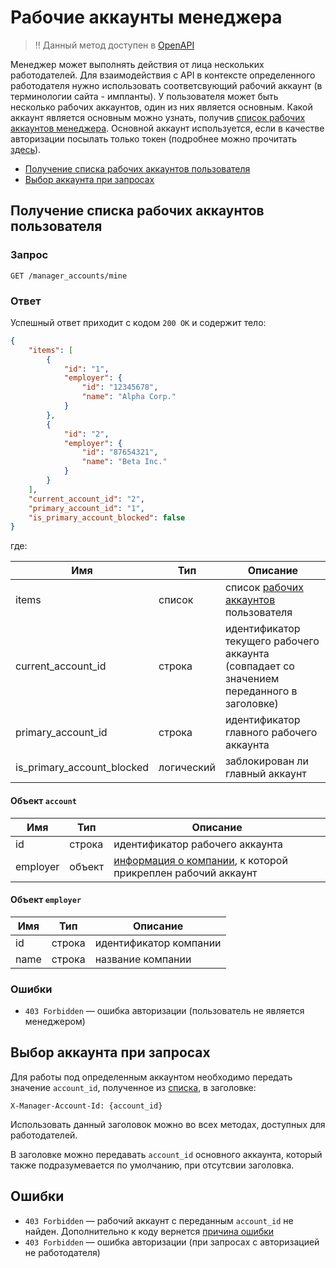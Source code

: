 # Рабочие аккаунты менеджера

> ‼ Данный метод доступен в [OpenAPI](https://api.hh.ru/openapi/redoc#tag/Rabotodatelskie/paths/~1manager_accounts~1mine/get)

Менеджер может выполнять действия от лица нескольких работодателей. Для взаимодействия с API в контексте определенного 
работодателя нужно использовать соответсвующий рабочий аккаунт (в терминологии сайта - импланты). 
У пользователя может быть несколько рабочих аккаунтов, один из них является основным. Какой аккаунт является основным можно узнать, 
получив [список рабочих аккаунтов менеджера](#get-manager-accounts). Основной аккаунт используется, если в качестве авторизации посылать только токен 
(подробнее можно прочитать [здесь](#using-account)).

* [Получение списка рабочих аккаунтов пользователя](#get-manager-accounts)
* [Выбор аккаунта при запросах](#using-account)

<a name="get-manager-accounts"></a>
## Получение списка рабочих аккаунтов пользователя

### Запрос

```
GET /manager_accounts/mine
```

### Ответ

Успешный ответ приходит с кодом `200 OK` и содержит тело:

```json
{
    "items": [
        {
            "id": "1",
            "employer": {
                "id": "12345678",
                "name": "Alpha Corp."
            }
        },
        {
            "id": "2",
            "employer": {
                "id": "87654321",
                "name": "Beta Inc."
            }
        }
    ],
    "current_account_id": "2",
    "primary_account_id": "1",
    "is_primary_account_blocked": false
}
```

где:

Имя | Тип | Описание
--- | --- | ------
items | список | список [рабочих аккаунтов](#account-info) пользователя
current_account_id | строка | идентификатор текущего рабочего аккаунта (совпадает со значением переданного в заголовке)
primary_account_id | строка | идентификатор главного рабочего аккаунта
is_primary_account_blocked | логический | заблокирован ли главный аккаунт

<a name="account-info"></a>
#### Объект `account`

Имя | Тип | Описание
--- | --- | ------
id | строка | идентификатор рабочего аккаунта
employer | объект | [информация о компании](#employer-info), к которой прикреплен рабочий аккаунт

<a name="employer-info"></a>
#### Объект `employer`

Имя | Тип | Описание
--- | --- | ------
 id | строка | идентификатор компании
 name | строка | название компании

### Ошибки

* `403 Forbidden` — ошибка авторизации (пользователь не является менеджером)


<a name="using-account"></a>
## Выбор аккаунта при запросах

Для работы под определенным аккаунтом необходимо передать значение `account_id`, полученное из [списка](#get-manager-accounts), в заголовке:

```
X-Manager-Account-Id: {account_id}
```

Использовать данный заголовок можно во всех методах, доступных для работодателей.

В заголовке можно передавать `account_id` основного аккаунта, который также подразумевается по умолчанию, при отсутсвии заголовка.


<a name="errors"></a>
## Ошибки

* `403 Forbidden` — рабочий аккаунт с переданным `account_id` не найден. Дополнительно к коду вернется [причина ошибки](errors.md#manager-accounts)
* `403 Forbidden` — ошибка авторизации (при запросах с авторизацией не работодателя)
